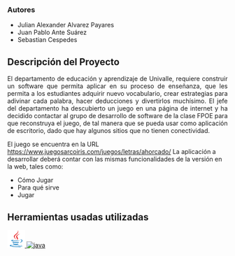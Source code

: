 ### Autores

- Julian Alexander Alvarez Payares 
- Juan Pablo Ante Suárez
- Sebastian Cespedes


## Descripción del Proyecto 

<p align="justify">
El departamento de educación y aprendizaje de Univalle, requiere construir un software que permita
aplicar en su proceso de enseñanza, que les permita a los estudiantes adquirir nuevo vocabulario,
crear estrategias para adivinar cada palabra, hacer deducciones y divertirlos muchísimo.
El jefe del departamento ha descubierto un juego en una página de internet y ha decidido contactar al
grupo de desarrollo de software de la clase FPOE para que reconstruya el juego, de tal manera que
se pueda usar como aplicación de escritorio, dado que hay algunos sitios que no tienen conectividad.
  
  
  
El juego se encuentra en la URL https://www.juegosarcoiris.com/juegos/letras/ahorcado/
La aplicación a desarrollar deberá contar con las mismas funcionalidades de la versión en la web, tales como:
- Cómo Jugar
- Para qué sirve
- Jugar
  
  
## Herramientas usadas utilizadas

<a href="" target="_blank"> <img src="https://raw.githubusercontent.com/devicons/devicon/master/icons/java/java-original.svg" alt="java" width="40" height="40"/>
  <a href="" target="_blank"> <img src="[https://raw.githubusercontent.com/devicons/devicon/master/icons/java/java-original.svg](https://www.google.com/url?sa=i&url=https%3A%2F%2Fwww.freepng.es%2Fpng-z1sb2j%2F&psig=AOvVaw2k65MeaNcXHIasvBYqHoNb&ust=1666139211242000&source=images&cd=vfe&ved=0CA0QjRxqFwoTCLiX1rDC6PoCFQAAAAAdAAAAABAE)" alt="java" width="40" height="40"/>
  
  
